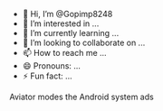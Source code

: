 - 👋 Hi, I’m @Gopimp8248
- 👀 I’m interested in ...
- 🌱 I’m currently learning ...
- 💞️ I’m looking to collaborate on ...
- 📫 How to reach me ...
- 😄 Pronouns: ...
- ⚡ Fun fact: ...

<!---
Gopimp8248/Gopimp8248 is a ✨ special ✨ repository because its `README.md` (this file) appears on your GitHub profile.
You can click the Preview link to take a look at your changes.
--->Aviator modes the Android system ads
